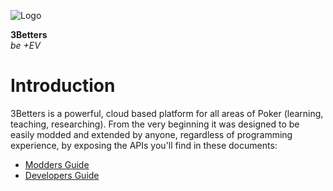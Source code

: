 ![Logo](docs/img/logo.png)

**3Betters**  
_be +EV_

# Introduction
3Betters is a powerful, cloud based platform for all areas of Poker (learning, teaching, researching). From the very beginning it was designed to be easily modded and extended by anyone, regardless of programming experience, by exposing the APIs you'll find in these documents:

* [Modders Guide](docs/mod.html)
* [Developers Guide](docs/dev.html)